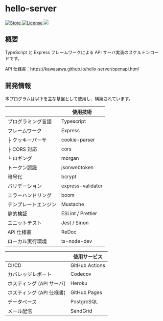 # hello-server

<div>
  <a href="https://kawasawa.github.io/hello-server/openapi.html">
    <img src="https://img.shields.io/badge/-GitHub Pages-2A579A.svg?logo=github" alt="Store">
  </a>
  <a href="https://github.com/kawasawa/hello-server/blob/main/LICENSE">
    <img src="https://img.shields.io/github/license/kawasawa/hello-server.svg" alt="License">
  </a>
  <a href="https://codecov.io/gh/kawasawa/hello-server">
    <img src="https://codecov.io/gh/kawasawa/hello-server/branch/main/graph/badge.svg?token=7d5PI5yJ0D"/>
  </a>
</div>

## 概要

TypeScript と Express フレームワークによる API サーバ実装のスケルトンコードです。

API 仕様書：https://kawasawa.github.io/hello-server/openapi.html

## 開発情報

本プログラムは以下を主な基盤として使用し、構築されています。

|                      | 使用技術          |
| -------------------- | ----------------- |
| プログラミング言語   | Typescript        |
| フレームワーク       | Express           |
| ├ クッキーパーサ     | cookie-parser     |
| ├ CORS 対応          | cors              |
| └ ロギング           | morgan            |
| トークン認識         | jsonwebtoken      |
| 暗号化               | bcrypt            |
| バリデーション       | express-validator |
| エラーハンドリング   | boom              |
| テンプレートエンジン | Mustache          |
| 静的検証             | ESLint / Prettier |
| ユニットテスト       | Jest / Sinon      |
| API 仕様書           | ReDoc             |
| ローカル実行環境     | ts-node-dev       |

|                           | 使用サービス   |
| ------------------------- | -------------- |
| CI/CD                     | GitHub Actions |
| カバレッジレポート        | Codecov        |
| ホスティング (API サーバ) | Heroku         |
| ホスティング (API 仕様書) | GitHub Pages   |
| データベース              | PostgreSQL     |
| メール配信                | SendGrid       |
